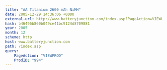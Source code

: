 ```yaml
---
title: "AA Titanium 2600 mAh NiMH"
date: 2005-12-29 14:36:06 +0000
external-url: http://www.batteryjunction.com/index.asp?PageAction=VIEWPROD&ProdID=994
hash: b46496b860b049ce41bc9124d8709881
year: 2005
month: 12
scheme: http
host: www.batteryjunction.com
path: /index.asp
query:
    PageAction: "VIEWPROD"
    ProdID: "994"
---
```



